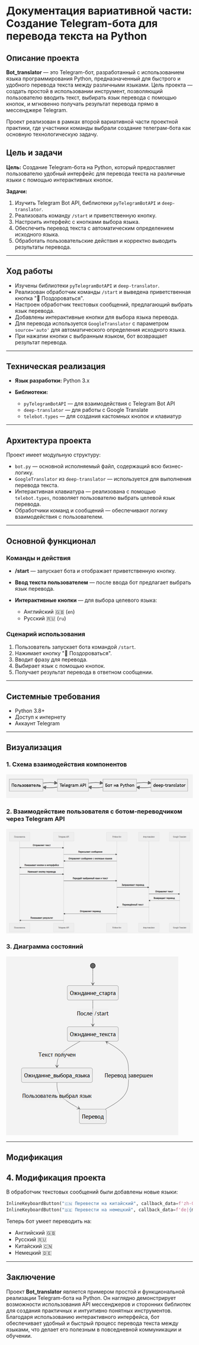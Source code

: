 # Документация вариативной части: Создание Telegram-бота для перевода текста на Python

## Описание проекта

**Bot_translator** — это Telegram-бот, разработанный с использованием языка программирования Python, предназначенный для быстрого и удобного перевода текста между различными языками. Цель проекта — создать простой в использовании инструмент, позволяющий пользователю вводить текст, выбирать язык перевода с помощью кнопок, и мгновенно получать результат перевода прямо в мессенджере Telegram.

Проект реализован в рамках второй вариативной части проектной практики, где участники команды выбрали создание телеграм-бота как основную технологическую задачу.

## Цель и задачи

**Цель:**
Создание Telegram-бота на Python, который предоставляет пользователю удобный интерфейс для перевода текста на различные языки с помощью интерактивных кнопок.

**Задачи:**

1. Изучить Telegram Bot API, библиотеки `pyTelegramBotAPI` и `deep-translator`.
2. Реализовать команду `/start` и приветственную кнопку.
3. Настроить интерфейс с кнопками выбора языка.
4. Обеспечить перевод текста с автоматическим определением исходного языка.
5. Обработать пользовательские действия и корректно выводить результаты перевода.

---

## Ход работы

- Изучены библиотеки `pyTelegramBotAPI` и `deep-translator`.
- Реализован обработчик команды `/start` и выведена приветственная кнопка "👋 Поздороваться".
- Настроен обработчик текстовых сообщений, предлагающий выбрать язык перевода.
- Добавлены интерактивные кнопки для выбора языка перевода.
- Для перевода используется `GoogleTranslator` с параметром `source='auto'` для автоматического определения исходного языка.
- При нажатии кнопки с выбранным языком, бот возвращает результат перевода.

---

## Техническая реализация

- **Язык разработки:** Python 3.x
- **Библиотеки:**

  - `pyTelegramBotAPI` — для взаимодействия с Telegram Bot API
  - `deep-translator` — для работы с Google Translate
  - `telebot.types` — для создания кастомных кнопок и клавиатур

---

## Архитектура проекта

Проект имеет модульную структуру:

* `bot.py` — основной исполняемый файл, содержащий всю бизнес-логику.
* `GoogleTranslator` из `deep-translator` — используется для выполнения перевода текста.
* Интерактивная клавиатура — реализована с помощью `telebot.types`, позволяет пользователю выбрать целевой язык перевода.
* Обработчики команд и сообщений — обеспечивают логику взаимодействия с пользователем.

---

## Основной функционал

### Команды и действия

- **/start** — запускает бота и отображает приветственную кнопку.
- **Ввод текста пользователем** — после ввода бот предлагает выбрать язык перевода.
- **Интерактивные кнопки** — для выбора целевого языка:

  - Английский 🇬🇧 (`en`)
  - Русский 🇷🇺 (`ru`)

### Сценарий использования

1. Пользователь запускает бота командой `/start`.
2. Нажимает кнопку "👋 Поздороваться".
3. Вводит фразу для перевода.
4. Выбирает язык с помощью кнопок.
5. Получает результат перевода в ответном сообщении.

---

## Системные требования

- Python 3.8+
- Доступ к интернету
- Аккаунт Telegram

---

## Визуализация

### 1. Схема взаимодействия компонентов

![Схема взаимодействия компонентов](images/s1.png)

### 2. Взаимодействие пользователя с ботом-переводчиком через Telegram API

![Схема взаимодействия через Telegram API](images/s2.png)

### 3. Диаграмма состояний

![Состояния](images/s3.png)

---

## Модификация

## 4. Модификация проекта

В обработчик текстовых сообщений были добавлены новые языки:

```python
InlineKeyboardButton("🇨🇳 Перевести на китайский", callback_data=f'zh-CN|{message.text}'),
InlineKeyboardButton("🇩🇪 Перевести на немецкий", callback_data=f'de|{message.text}')
```

Теперь бот умеет переводить на:
- Английский 🇬🇧
- Русский 🇷🇺
- Китайский 🇨🇳
- Немецкий 🇩🇪

---

## Заключение

Проект **Bot_translator** является примером простой и функциональной реализации Telegram-бота на Python. Он наглядно демонстрирует возможности использования API мессенджеров и сторонних библиотек для создания практичных и интуитивно понятных инструментов. Благодаря использованию интерактивного интерфейса, бот обеспечивает удобный и быстрый процесс перевода текста между языками, что делает его полезным в повседневной коммуникации и обучении.



